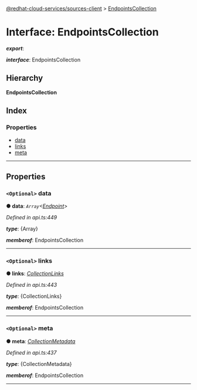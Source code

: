 [@redhat-cloud-services/sources-client](../README.md) > [EndpointsCollection](../interfaces/endpointscollection.md)

# Interface: EndpointsCollection

*__export__*: 

*__interface__*: EndpointsCollection

## Hierarchy

**EndpointsCollection**

## Index

### Properties

* [data](endpointscollection.md#data)
* [links](endpointscollection.md#links)
* [meta](endpointscollection.md#meta)

---

## Properties

<a id="data"></a>

### `<Optional>` data

**● data**: *`Array`<[Endpoint](endpoint.md)>*

*Defined in api.ts:449*

*__type__*: {Array}

*__memberof__*: EndpointsCollection

___
<a id="links"></a>

### `<Optional>` links

**● links**: *[CollectionLinks](collectionlinks.md)*

*Defined in api.ts:443*

*__type__*: {CollectionLinks}

*__memberof__*: EndpointsCollection

___
<a id="meta"></a>

### `<Optional>` meta

**● meta**: *[CollectionMetadata](collectionmetadata.md)*

*Defined in api.ts:437*

*__type__*: {CollectionMetadata}

*__memberof__*: EndpointsCollection

___

